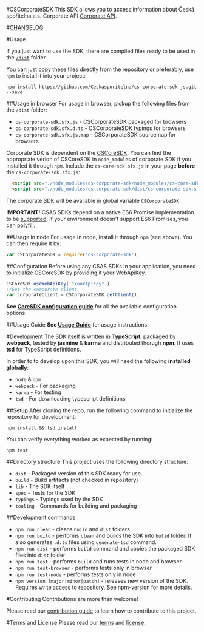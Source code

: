 #CSCorporateSDK
This SDK allows you to access information about Česká spořitelna a.s. Corporate API [Corporate API](http://docs.corporatev3.apiary.io/).

#[CHANGELOG](CHANGELOG.md)

#Usage

If you just want to use the SDK, there are compiled files ready to be used in the [`/dist`](./dist) folder.

You can just copy these files directly from the repository or preferably, use `npm` to install it into your project:

```
npm install https://github.com/Ceskasporitelna/cs-corporate-sdk-js.git --save
```

##Usage in browser
For usage in browser, pickup the following files from the `/dist` folder:
* `cs-corporate-sdk.sfx.js` - CSCorporateSDK packaged for browsers
* `cs-corporate-sdk.sfx.d.ts` - CSCorporateSDK typings for browsers
* `cs-corporate-sdk.sfx.js.map` - CSCorporateSDK sourcemap for browsers


Corporate SDK is dependent on the [CSCoreSDK](https://github.com/Ceskasporitelna/cs-core-sdk-js). 
You can find the appropriate verion of CSCoreSDK in `node_modules` of corporate SDK if you installed it through `npm`.
Include the `cs-core-sdk.sfx.js` in your page **before** the `cs-corporate-sdk.sfx.js`:

```html
  <script src="./node_modules/cs-corporate-sdk/node_modules/cs-core-sdk/dist/cs-core-sdk.sfx.js"></script>
  <script src="./node_modules/cs-corporate-sdk/dist/cs-corporate-sdk.sfx.js"></script>
```

The corporate SDK will be available in global variable `CSCorporateSDK`.

**IMPORTANT!** CSAS SDKs depend on a native ES6 Promise implementation to be [supported](http://caniuse.com/promises).
If your environment doesn't support ES6 Promises, you can [polyfill](https://github.com/jakearchibald/es6-promise).

##Usage in node
For usage in node, install it through `npm` (see above). You can then require it by:
```javascript
var CSCorporateSDK = require('cs-corporate-sdk');
``` 


##Configuration
Before using any CSAS SDKs in your application, you need to initialize CSCoreSDK by providing it your WebApiKey.
```javascript
CSCoreSDK.useWebApiKey( "YourApiKey" )
//Get the corporate client
var corporateClient = CSCorporateSDK.getClient();
```
**See [CoreSDK configuration guide](https://github.com/Ceskasporitelna/cs-core-sdk-js/blob/master/docs/configuration.md)** for all the available configuration options.

##Usage Guide
**See [Usage Guide](./docs/corporate.md)** for usage instructions.

#Development
The SDK itself is written in **TypeScript**, packaged by **webpack**, tested by **jasmine** & **karma** and distributed thorugh **npm**. It uses **tsd** for TypeScript definitions.

In order to to develop upon this SDK, you will need the following **installed globally**:

* `node` & `npm`
* `webpack` - For packaging
* `karma` - For testing
* `tsd` - For downloading typescript definitions

##Setup
After cloning the repo, run the following command to initialize the repository for development:

```
npm install && tsd install
```

You can verify everything worked as expected by running:
```
npm test
```

##Directory structure
This project uses the following directory structure:

* `dist` - Packaged version of this SDK ready for use.
* `build` - Build artifacts (not checked in repository)
* `lib` - The SDK itself
* `spec` - Tests for the SDK
* `typings` - Typings used by the SDK
* `tooling` - Commands for building and packaging 

##Development commands

* `npm run clean` - cleans `build` and `dist` folders
* `npm run build` - performs `clean` and builds the SDK into `bulid` folder. It also generates `.d.ts` files using `generate-tsd` command.
* `npm run dist` - performs `build` command and copies the packaged SDK files into `dist` folder
* `npm run test` - performs `build` and runs tests in node and browser.
* `npm run test-browser` - performs tests only in browser
* `npm run test-node` - performs tests only in node
* `npm version [major|minor|patch]` - releases new version of the SDK. Requires write access to repository. See [npm-version](https://docs.npmjs.com/cli/version) for more details. 



#Contributing
Contributions are more than welcome!

Please read our [contribution guide](CONTRIBUTING.md) to learn how to contribute to this project.

#Terms and License
Please read our [terms](TERMS.md) and [license](LICENSE.md).